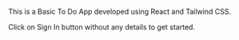 This is a Basic To Do App developed using React and Tailwind CSS.

Click on Sign In button without any details to get started.
